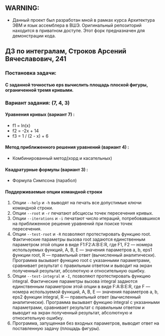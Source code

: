 ## WARNING:
  - Данный проект был разработан мной в рамках курса Архитектура ЭВМ и язык ассемблера в ВШЭ. Оригинальный репозиторий находится в приватном доступе. Этот форк предназначен для демонстрации кода.

## ДЗ по интегралам, Строков Арсений Вячеславович, 241
### Постановка задачи:
#### С заданной точностью eps вычислить площадь плоской фигуры, ограниченной тремя кривыми.

### Вариант задания: (7, 4, 3)
#### Уравнения кривых (вариант 7) :
  - f1 = ln(x)
  - f2 = -2x + 14
  - f3 = 1 / (2 - x) + 6
#### Метод приближенного решения уравнений (вариант 4) :
  - Комбинированный метод(хорд и касательных)
#### Квадратурные формулы (вариант 3) :
  - Формула Симпсона (парабол)

#### Поддерживаемые опции командной строки 
  1. Опции ```--help``` и ```-h``` выводят на печать все допустимые ключи командной строки.
  2. Опции ```--root``` и ```-r``` печатают абсциссы точек пересечения кривых.
  3. Опции ```--iterations``` и ```-i``` печатают число итераций, потребовавшихся на приближенное решение уравнений при поиске точек пересечения.
  4. Опции ```--test-root``` и ```-R``` позволяют протестировать функцию root. Фактические параметры вызова root задаются единственным параметром этой опции в виде F1:F2:A:B:E:R,
     где F1, F2 — номера используемых функций, A, B, E — значения параметров a, b, eps1 функции root, R — правильный ответ (вычисленный аналитически).
     Программа вызывает функцию root с указанными параметрами, сравнивает результат с правильным ответом и выводит на экран полученный результат, абсолютную и относительную ошибку.
  5. Опции ```--test-integral``` и ```-I```, позволяют протестировать функцию integral. Фактические параметры вызова integral задаются единственным параметром этой опции в виде F:A:B:E:R,
     где F — номера используемой функций, A, B, E — значения параметров a, b, eps2 функции integral, R — правильный ответ (вычисленный аналитически).
     Программа вызывает функцию integral с указанными параметрами, сравнивает результат с правильным ответом и выводит на экран полученный результат, абсолютную и относительную ошибку.
  6. Программа, запущенная без входных параметров, выводит ответ на поставленную задачу (площадь фигуры).
